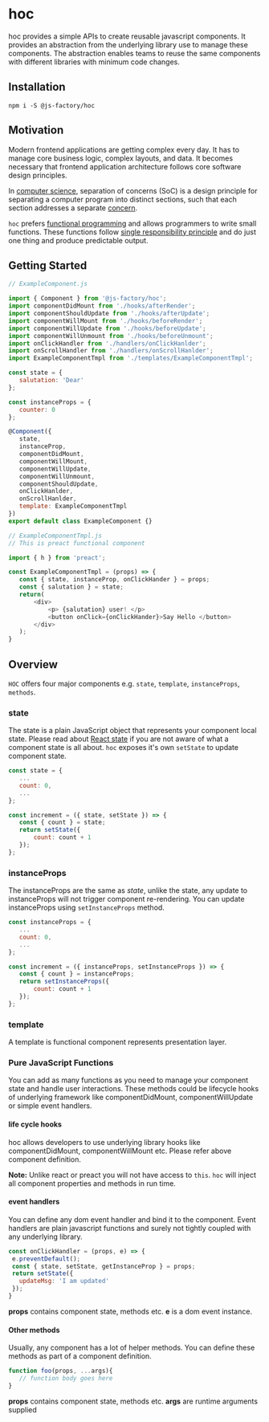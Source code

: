 # hoc

hoc provides a simple APIs to create reusable javascript components. It provides an abstraction from the underlying library use to manage these components. The abstraction enables teams to reuse the same components with different libraries with minimum code changes.

## Installation

```
npm i -S @js-factory/hoc
```

## Motivation
Modern frontend applications are getting complex every day. It has to manage core business logic, complex layouts, and data. It becomes necessary that frontend application architecture follows core software design principles.

In [computer science](https://en.wikipedia.org/wiki/Computer_science), separation of concerns (SoC) is a design principle for separating a computer program into distinct sections, such that each section addresses a separate [concern](https://en.wikipedia.org/wiki/Concern_%28computer_science%29).

`hoc` prefers [functional programming](https://en.wikipedia.org/wiki/Functional_programming) and allows programmers to write small functions. These functions follow [single responsibility principle](https://en.wikipedia.org/wiki/Single_responsibility_principle) and do just one thing and produce predictable output.


## Getting Started

```js
// ExampleComponent.js

import { Component } from '@js-factory/hoc';
import componentDidMount from './hooks/afterRender';
import componentShouldUpdate from './hooks/afterUpdate';
import componentWillMount from './hooks/beforeRender';
import componentWillUpdate from './hooks/beforeUpdate';
import componentWillUnmount from './hooks/beforeUnmount';
import onClickHandler from './handlers/onClickHanlder';
import onScrollHandler from './handlers/onScrollHanlder';
import ExampleComponentTmpl from './templates/ExampleComponentTmpl';

const state = {
   salutation: 'Dear'
};

const instanceProps = {
   counter: 0
};

@Component({
   state,
   instanceProp,
   componentDidMount,
   componentWillMount,
   componentWillUpdate,
   componentWillUnmount,
   componentShouldUpdate,
   onClickHanlder,
   onScrollHanlder,
   template: ExampleComponentTmpl
})
export default class ExampleComponent {}
```

```js
// ExampleComponentTmpl.js
// This is preact functional component

import { h } from 'preact';

const ExampleComponentTmpl = (props) => {
   const { state, instanceProp, onClickHander } = props;
   const { salutation } = state;
   return(
       <div>
           <p> {salutation} user! </p>
           <button onClick={onClickHander}>Say Hello </button>
       </div>
   );
}
```

## Overview
`HOC` offers four major components e.g. `state`, `template`, `instanceProps`, `methods`.

### state
The state is a plain JavaScript object that represents your component local state. Please read about [React state](https://reactjs.org/docs/state-and-lifecycle.html) if you are not aware of what a component state is all about. `hoc` exposes it's own `setState` to update component state.

```js
const state = {
   ...
   count: 0,
   ...
};

const increment = ({ state, setState }) => {
   const { count } = state;
   return setState({
       count: count + 1
   });
};
```

### instanceProps
The instanceProps are the same as *state*, unlike the state, any update to instanceProps will not trigger component re-rendering. You can update instanceProps using `setInstanceProps` method.

```js
const instanceProps = {
   ...
   count: 0,
   ...
};

const increment = ({ instanceProps, setInstanceProps }) => {
   const { count } = instanceProps;
   return setInstanceProps({
       count: count + 1
   });
};

```

### template
A template is functional component represents presentation layer.

### Pure JavaScript Functions
You can add as many functions as you need to manage your component state and handle user interactions. These methods could be lifecycle hooks of underlying framework like componentDidMount, componentWillUpdate or simple event handlers.

#### life cycle hooks
hoc allows developers to use underlying library hooks like componentDidMount, componentWillMount etc. Please refer above component definition.

**Note:** Unlike react or preact you will not have access to `this`. `hoc` will inject all component properties and methods in run time.


#### event handlers
You can define any dom event handler and bind it to the component. Event handlers are plain javascript functions and surely not tightly coupled with any underlying library.

```js
const onClickHandler = (props, e) => {
 e.preventDefault();
 const { state, setState, getInstanceProp } = props;
 return setState({
   updateMsg: 'I am updated'
 });
}
```

**props** contains component state, methods etc.
**e** is a dom event instance.

#### Other methods
Usually, any component has a lot of helper methods. You can define these methods as part of a component definition.

```js
function foo(props, ...args){
   // function body goes here
}
```

**props** contains component state, methods etc.
**args** are runtime arguments supplied

